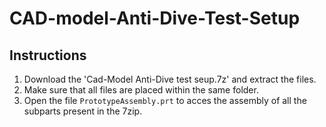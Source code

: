 # CAD-model-Anti-Dive-Test-Setup
## Instructions
1. Download the 'Cad-Model Anti-Dive test seup.7z' and extract the files.
2. Make sure that all files are placed within the same folder.
3. Open the file `PrototypeAssembly.prt` to acces the assembly of all the subparts present in the 7zip.
